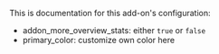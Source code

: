 This is documentation for this add-on's configuration:

- addon_more_overview_stats: either `true` or `false`
- primary_color: customize own color here
